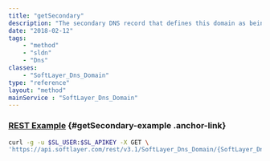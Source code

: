 ```yaml
---
title: "getSecondary"
description: "The secondary DNS record that defines this domain as being managed through zone transfers."
date: "2018-02-12"
tags:
    - "method"
    - "sldn"
    - "Dns"
classes:
    - "SoftLayer_Dns_Domain"
type: "reference"
layout: "method"
mainService : "SoftLayer_Dns_Domain"
---
```


### [REST Example](#getSecondary-example) <a href="/article/rest/"><i class="fas fa-question"></i></a> {#getSecondary-example .anchor-link} 
```bash
curl -g -u $SL_USER:$SL_APIKEY -X GET \
'https://api.softlayer.com/rest/v3.1/SoftLayer_Dns_Domain/{SoftLayer_Dns_DomainID}/getSecondary'
```
